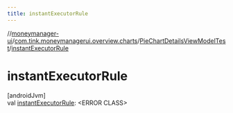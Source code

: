 ```yaml
---
title: instantExecutorRule
---
```

//[moneymanager-ui](../../../index.html)/[com.tink.moneymanagerui.overview.charts](../index.html)/[PieChartDetailsViewModelTest](index.html)/[instantExecutorRule](instant-executor-rule.html)



# instantExecutorRule



[androidJvm]\
val [instantExecutorRule](instant-executor-rule.html): &lt;ERROR CLASS&gt;




